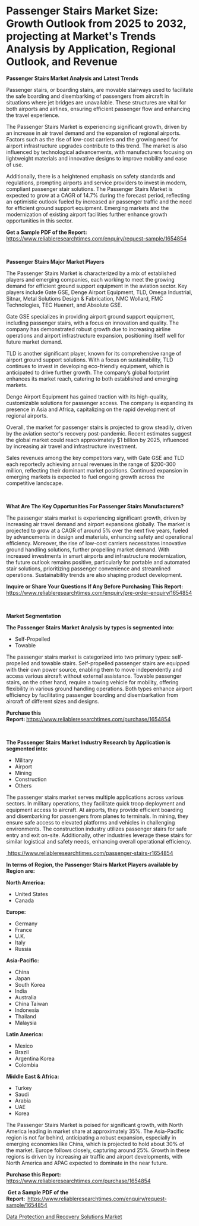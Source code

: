 <p><h1>Passenger Stairs Market Size: Growth Outlook from 2025 to 2032, projecting at Market's Trends Analysis by Application, Regional Outlook, and Revenue</h1></p><p><strong>Passenger Stairs Market Analysis and Latest Trends</strong></p>
<p><p>Passenger stairs, or boarding stairs, are movable stairways used to facilitate the safe boarding and disembarking of passengers from aircraft in situations where jet bridges are unavailable. These structures are vital for both airports and airlines, ensuring efficient passenger flow and enhancing the travel experience.</p><p>The Passenger Stairs Market is experiencing significant growth, driven by an increase in air travel demand and the expansion of regional airports. Factors such as the rise of low-cost carriers and the growing need for airport infrastructure upgrades contribute to this trend. The market is also influenced by technological advancements, with manufacturers focusing on lightweight materials and innovative designs to improve mobility and ease of use.</p><p>Additionally, there is a heightened emphasis on safety standards and regulations, prompting airports and service providers to invest in modern, compliant passenger stair solutions. The Passenger Stairs Market is expected to grow at a CAGR of 14.7% during the forecast period, reflecting an optimistic outlook fueled by increased air passenger traffic and the need for efficient ground support equipment. Emerging markets and the modernization of existing airport facilities further enhance growth opportunities in this sector.</p></p>
<p><strong>Get a Sample PDF of the Report:&nbsp;</strong> <a href="https://www.reliableresearchtimes.com/enquiry/request-sample/1654854?utm_campaign=2117&utm_medium=2&utm_source=Github&utm_content=ia&utm_term=06032025&utm_id=passenger-stairs">https://www.reliableresearchtimes.com/enquiry/request-sample/1654854</a></p>
<p>&nbsp;</p>
<p><strong>Passenger Stairs Major Market Players</strong></p>
<p><p>The Passenger Stairs Market is characterized by a mix of established players and emerging companies, each working to meet the growing demand for efficient ground support equipment in the aviation sector. Key players include Gate GSE, Denge Airport Equipment, TLD, Omega Industrial, Sitnar, Metal Solutions Design & Fabrication, NMC Wollard, FMC Technologies, TEC Huenert, and Absolute GSE.</p><p>Gate GSE specializes in providing airport ground support equipment, including passenger stairs, with a focus on innovation and quality. The company has demonstrated robust growth due to increasing airline operations and airport infrastructure expansion, positioning itself well for future market demand.</p><p>TLD is another significant player, known for its comprehensive range of airport ground support solutions. With a focus on sustainability, TLD continues to invest in developing eco-friendly equipment, which is anticipated to drive further growth. The company’s global footprint enhances its market reach, catering to both established and emerging markets.</p><p>Denge Airport Equipment has gained traction with its high-quality, customizable solutions for passenger access. The company is expanding its presence in Asia and Africa, capitalizing on the rapid development of regional airports.</p><p>Overall, the market for passenger stairs is projected to grow steadily, driven by the aviation sector's recovery post-pandemic. Recent estimates suggest the global market could reach approximately $1 billion by 2025, influenced by increasing air travel and infrastructure investment.</p><p>Sales revenues among the key competitors vary, with Gate GSE and TLD each reportedly achieving annual revenues in the range of $200-300 million, reflecting their dominant market positions. Continued expansion in emerging markets is expected to fuel ongoing growth across the competitive landscape.</p></p>
<p>&nbsp;</p>
<p><strong>What Are The Key Opportunities For Passenger Stairs Manufacturers?</strong></p>
<p><p>The passenger stairs market is experiencing significant growth, driven by increasing air travel demand and airport expansions globally. The market is projected to grow at a CAGR of around 5% over the next five years, fueled by advancements in design and materials, enhancing safety and operational efficiency. Moreover, the rise of low-cost carriers necessitates innovative ground handling solutions, further propelling market demand. With increased investments in smart airports and infrastructure modernization, the future outlook remains positive, particularly for portable and automated stair solutions, prioritizing passenger convenience and streamlined operations. Sustainability trends are also shaping product development.</p></p>
<p><strong>Inquire or Share Your Questions If Any Before Purchasing This Report:</strong> <a href="https://www.reliableresearchtimes.com/enquiry/pre-order-enquiry/1654854?utm_campaign=2117&utm_medium=2&utm_source=Github&utm_content=ia&utm_term=06032025&utm_id=passenger-stairs">https://www.reliableresearchtimes.com/enquiry/pre-order-enquiry/1654854</a></p>
<p>&nbsp;</p>
<p><strong>Market Segmentation</strong></p>
<p><strong>The Passenger Stairs Market Analysis by types is segmented into:</strong></p>
<p><ul><li>Self-Propelled</li><li>Towable</li></ul></p>
<p><p>The passenger stairs market is categorized into two primary types: self-propelled and towable stairs. Self-propelled passenger stairs are equipped with their own power source, enabling them to move independently and access various aircraft without external assistance. Towable passenger stairs, on the other hand, require a towing vehicle for mobility, offering flexibility in various ground handling operations. Both types enhance airport efficiency by facilitating passenger boarding and disembarkation from aircraft of different sizes and designs.</p></p>
<p><strong>Purchase this Report:&nbsp;</strong><a href="https://www.reliableresearchtimes.com/purchase/1654854?utm_campaign=2117&utm_medium=2&utm_source=Github&utm_content=ia&utm_term=06032025&utm_id=passenger-stairs">https://www.reliableresearchtimes.com/purchase/1654854</a></p>
<p>&nbsp;</p>
<p><strong>The Passenger Stairs Market Industry Research by Application is segmented into:</strong></p>
<p><ul><li>Military</li><li>Airport</li><li>Mining</li><li>Construction</li><li>Others</li></ul></p>
<p><p>The passenger stairs market serves multiple applications across various sectors. In military operations, they facilitate quick troop deployment and equipment access to aircraft. At airports, they provide efficient boarding and disembarking for passengers from planes to terminals. In mining, they ensure safe access to elevated platforms and vehicles in challenging environments. The construction industry utilizes passenger stairs for safe entry and exit on-site. Additionally, other industries leverage these stairs for similar logistical and safety needs, enhancing overall operational efficiency.</p></p>
<p><a href="https://www.reliableresearchtimes.com/passenger-stairs-r1654854?utm_campaign=2117&utm_medium=2&utm_source=Github&utm_content=ia&utm_term=06032025&utm_id=passenger-stairs">&nbsp;https://www.reliableresearchtimes.com/passenger-stairs-r1654854</a></p>
<p><strong>In terms of Region, the Passenger Stairs Market Players available by Region are:</strong></p>
<p>
    <p> <strong> North America: </strong>
        <ul>
            <li>United States</li>
            <li>Canada</li>
        </ul>
        </p> 
    <p> <strong> Europe: </strong>
        <ul>
            <li>Germany</li>
            <li>France</li>
            <li>U.K.</li>
            <li>Italy</li>
            <li>Russia</li>
        </ul>
        </p> 
    <p> <strong> Asia-Pacific: </strong>
        <ul>
            <li>China</li>
            <li>Japan</li>
            <li>South Korea</li>
            <li>India</li>
            <li>Australia</li>
            <li>China Taiwan</li>
            <li>Indonesia</li>
            <li>Thailand</li>
            <li>Malaysia</li>
        </ul>
        </p> 
    <p> <strong> Latin America: </strong>
        <ul>
            <li>Mexico</li>
            <li>Brazil</li>
            <li>Argentina Korea</li>
            <li>Colombia</li>
        </ul>
        </p> 
    <p> <strong> Middle East & Africa: </strong>
        <ul>
            <li>Turkey</li>
            <li>Saudi</li>
            <li>Arabia</li>
            <li>UAE</li>
            <li>Korea</li>
        </ul>
    </p>
    </p>
<p><p>The Passenger Stairs Market is poised for significant growth, with North America leading in market share at approximately 35%. The Asia-Pacific region is not far behind, anticipating a robust expansion, especially in emerging economies like China, which is projected to hold about 30% of the market. Europe follows closely, capturing around 25%. Growth in these regions is driven by increasing air traffic and airport developments, with North America and APAC expected to dominate in the near future.</p></p>
<p><strong>Purchase this Report: </strong><a href="https://www.reliableresearchtimes.com/purchase/1654854?utm_campaign=2117&utm_medium=2&utm_source=Github&utm_content=ia&utm_term=06032025&utm_id=passenger-stairs">https://www.reliableresearchtimes.com/purchase/1654854</a></p>
<p>&nbsp;<strong>Get a Sample PDF of the Report:&nbsp;&nbsp;</strong><a href="https://www.reliableresearchtimes.com/enquiry/request-sample/1654854?utm_campaign=2117&utm_medium=2&utm_source=Github&utm_content=ia&utm_term=06032025&utm_id=passenger-stairs">https://www.reliableresearchtimes.com/enquiry/request-sample/1654854</a></p>
<p><strong></strong></p>
<p><p><a href="https://github.com/julyju69/Market-Research-Report-List-6/blob/main/data-protection-and-recovery-solutions-market.md?utm_campaign=2117&utm_medium=2&utm_source=Github&utm_content=ia&utm_term=06032025&utm_id=passenger-stairs">Data Protection and Recovery Solutions Market</a></p></p>
